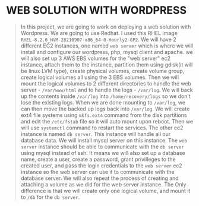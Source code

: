# WEB SOLUTION WITH WORDPRESS

> In this project, we are going to work on deploying a web solution with Wordpress. We are going to use Redhat. I used this RHEL image ``` RHEL-8.2.0_HVM-20210907-x86_64-0-Hourly2-GP2```.
> We will have 2 different EC2 instances, one named ```web server``` which is where we will install and configure our wordpress, php, mysql client and apache.
> we will also set up 3 AWS EBS volumes for the "web server" ec2 instance, attach them to the instance, partition them using gdisk(it will be linux LVM type), create physical volumes, create volume group, 
> create logical volumes all using the 3 EBS volumes. Then we will mount the logical volumes to 2 different directories to handle the web server - ```/var/www/html``` and to handle the logs - ```/var/log```. 
> We will back up the contents inside ```/var/log``` into ```/home/recovery/logs``` so we don't lose the existing logs. When we are done mounting to ```/var/log```, we can then move the backed up logs back into ```/var/log```.
> We will create ext4 file systems using ```mkfs.ext4``` command from the disk partitions and edit the ```/etc/fstab``` file so it will auto mount upon reboot. Then we will use ```systemctl``` command to restart the services.
> The other ec2 instance is named ```db server```. This instance will handle all our database data. We will install mysql server on this instance. The ```web server``` instance should be able to communicate with the
> ```db server``` using mysql instead of ssh. It means we will also set up a database name, create a user, create a password, grant privilleges to the created user, and pass the login credentials
> to the ```web server``` ec2 instance so the web server can use it to communicate with the database server. We will also repeat the process of creating and attaching a volume as we did for the web server instance. The Only difference 
> is that we will create only one logical volume, and mount it to ```/db``` for the ```db server```. 
